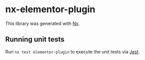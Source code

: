 # nx-elementor-plugin

This library was generated with [Nx](https://nx.dev).

## Running unit tests

Run `nx test elementor-plugin` to execute the unit tests via [Jest](https://jestjs.io).
